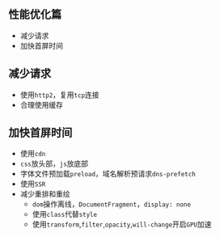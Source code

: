 ## 性能优化篇
* 减少请求
* 加快首屏时间

## 减少请求
* 使用`http2`，复用`tcp`连接
* 合理使用缓存

## 加快首屏时间
* 使用`cdn`
* `css`放头部，`js`放底部
* 字体文件预加载`preload`，域名解析预请求`dns-prefetch`
* 使用`SSR`
* 减少重排和重绘
  - `dom`操作离线，`DocumentFragment`，`display: none`
  - 使用`class`代替`style`
  - 使用`transform`,`filter`,`opacity`,`will-change`开启`GPU`加速
  
